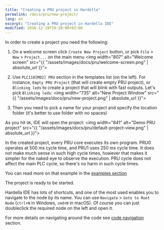 ```yaml
---
title: "Creating a PRU project in Hardella"
permalink: /docs/pru/new-project/
lang: en
excerpt: "Creating a PRU project in Hardella IDE"
modified: 2016-12-19T19:20:00+03:00
---
```


In order to create a project you need the following:
 1. On a welcome screen click `Create New Project` button, or pick `File` > `New` > `Project...` on the main menu
 <img width="807" alt="Welcome screen" src="{{ "/assets/images/docs/pru/welcome-screen.png" | absolute_url }}">
 
 2. Use `PLC110[M02] PRU` section in the templates list (on the left). For instance, `Empty PRU Project` (that will create empty PRU project), or `Blinking leds` to create a project that will blink with fast outputs.
 Let's pick `Blinking leds`:
  <img width="735" alt="New Project Window" src="{{ "/assets/images/docs/pru/new-project.png" | absolute_url }}">
 
 3. Then you need to pick a name for your project and specify the location folder (it's better to use folder with no spaces)

As you hit `OK`, IDE will open the project:
 <img width="841" alt="Demo PRU project" src="{{ "/assets/images/docs/pru/default-project-view.png" | absolute_url }}">

In the created project, every PRU core executes its own program. PRU0 operates at 500 ms cycle time, and PRU1 uses 250 ms cycle time. It does not make much sense in such high cycle times, however that makes it simpler for the naked eye to observe the execution. PRU cycle does not affect the main PLC cycle, so there's no harm in such cycle times.

You can read more on that example in the [examples section](/docs/pru/examples/four-blinkning-leds)

The project is ready to be started.

Hardella IDE has lots of shortcuts, and one of the most used enables you to navigate to the node by its name. You can use `Navigate` > `Goto to Root Node` (`ctrl+N` in Windows, `cmd+N` in macOS). Of course you can just doubleclick the required node on the left and open it.

For more details on navigating around the code see [code navigation](/docs/ide/navigation/) section.
